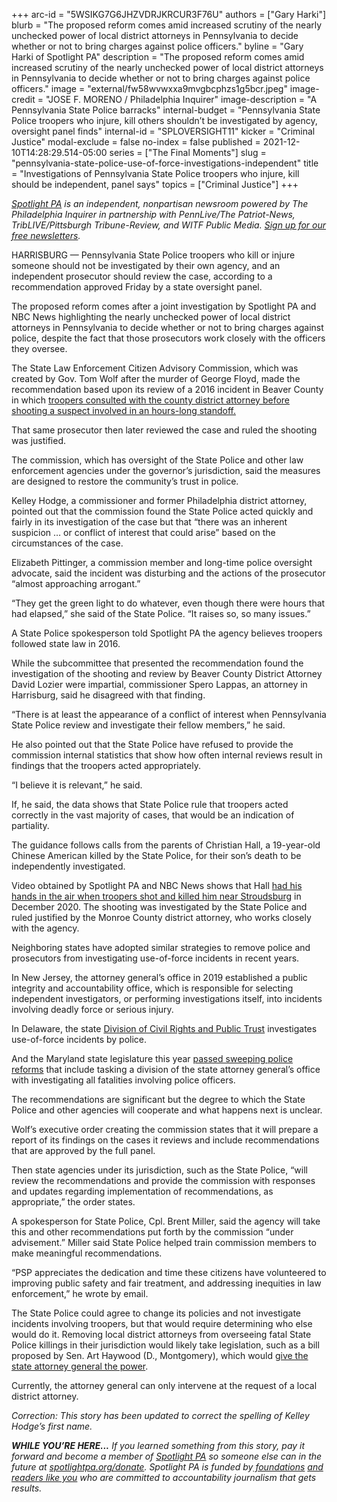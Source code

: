 +++
arc-id = "5WSIKG7G6JHZVDRJKRCUR3F76U"
authors = ["Gary Harki"]
blurb = "The proposed reform comes amid increased scrutiny of the nearly unchecked power of local district attorneys in Pennsylvania to decide whether or not to bring charges against police officers."
byline = "Gary Harki of Spotlight PA"
description = "The proposed reform comes amid increased scrutiny of the nearly unchecked power of local district attorneys in Pennsylvania to decide whether or not to bring charges against police officers."
image = "external/fw58wvwxxa9mvgbcphzs1g5bcr.jpeg"
image-credit = "JOSE F. MORENO / Philadelphia Inquirer"
image-description = "A Pennsylvania State Police barracks"
internal-budget = "Pennsylvania State Police troopers who injure, kill others shouldn’t be investigated by agency, oversight panel finds"
internal-id = "SPLOVERSIGHT11"
kicker = "Criminal Justice"
modal-exclude = false
no-index = false
published = 2021-12-10T14:28:29.514-05:00
series = ["The Final Moments"]
slug = "pennsylvania-state-police-use-of-force-investigations-independent"
title = "Investigations of Pennsylvania State Police troopers who injure, kill should be independent, panel says"
topics = ["Criminal Justice"]
+++

<a href="https://www.spotlightpa.org/"><i>Spotlight PA</i></a><i> is an independent, nonpartisan newsroom powered by The Philadelphia Inquirer in partnership with PennLive/The Patriot-News, TribLIVE/Pittsburgh Tribune-Review, and WITF Public Media. </i><a href="https://www.spotlightpa.org/newsletters"><i>Sign up for our free newsletters</i></a><i>.</i>

HARRISBURG — Pennsylvania State Police troopers who kill or injure someone should not be investigated by their own agency, and an independent prosecutor should review the case, according to a recommendation approved Friday by a state oversight panel.

The proposed reform comes after a joint investigation by Spotlight PA and NBC News highlighting the nearly unchecked power of local district attorneys in Pennsylvania to decide whether or not to bring charges against police, despite the fact that those prosecutors work closely with the officers they oversee.

The State Law Enforcement Citizen Advisory Commission, which was created by Gov. Tom Wolf after the murder of George Floyd, made the recommendation based upon its review of a 2016 incident in Beaver County in which <a href="https://www.spotlightpa.org/news/2021/12/pennsylvania-state-police-shootings-review-investigation/">troopers consulted with the county district attorney before shooting a suspect involved in an hours-long standoff.</a>

<script src="https://www.spotlightpa.org/embed.js" async></script><div data-spl-embed-version="1" data-spl-src="https://www.spotlightpa.org/embeds/newsletter/"></div>

That same prosecutor then later reviewed the case and ruled the shooting was justified.

The commission, which has oversight of the State Police and other law enforcement agencies under the governor’s jurisdiction, said the measures are designed to restore the community’s trust in police.

Kelley Hodge, a commissioner and former Philadelphia district attorney, pointed out that the commission found the State Police acted quickly and fairly in its investigation of the case but that “there was an inherent suspicion … or conflict of interest that could arise” based on the circumstances of the case.

Elizabeth Pittinger, a commission member and long-time police oversight advocate, said the incident was disturbing and the actions of the prosecutor “almost approaching arrogant.”

“They get the green light to do whatever, even though there were hours that had elapsed,” she said of the State Police. “It raises so, so many issues.”

A State Police spokesperson told Spotlight PA the agency believes troopers followed state law in 2016.

While the subcommittee that presented the recommendation found the investigation of the shooting and review by Beaver County District Attorney David Lozier were impartial, commissioner Spero Lappas, an attorney in Harrisburg, said he disagreed with that finding.

“There is at least the appearance of a conflict of interest when Pennsylvania State Police review and investigate their fellow members,” he said.

He also pointed out that the State Police have refused to provide the commission internal statistics that show how often internal reviews result in findings that the troopers acted appropriately.

“I believe it is relevant,” he said.

If, he said, the data shows that State Police rule that troopers acted correctly in the vast majority of cases, that would be an indication of partiality.

The guidance follows calls from the parents of Christian Hall, a 19-year-old Chinese American killed by the State Police, for their son’s death to be independently investigated.

Video obtained by Spotlight PA and NBC News shows that Hall <a href="https://www.spotlightpa.org/news/2021/11/christian-hall-state-police-shooting-stroudsburg/">had his hands in the air when troopers shot and killed him near Stroudsburg</a> in December 2020. The shooting was investigated by the State Police and ruled justified by the Monroe County district attorney, who works closely with the agency.

Neighboring states have adopted similar strategies to remove police and prosecutors from investigating use-of-force incidents in recent years.

In New Jersey, the attorney general’s office in 2019 established a public integrity and accountability office, which is responsible for selecting independent investigators, or performing investigations itself, into incidents involving deadly force or serious injury.

In Delaware, the state <a href="https://attorneygeneral.delaware.gov/publictrust/">Division of Civil Rights and Public Trust</a> investigates use-of-force incidents by police.

And the Maryland state legislature this year <a href="https://www.baltimoresun.com/politics/bs-prem-md-pol-new-policing-laws-20210927-3gfgxobypneo5kjdlo5to6hsv4-story.html">passed sweeping police reforms</a> that include tasking a division of the state attorney general’s office with investigating all fatalities involving police officers.

The recommendations are significant but the degree to which the State Police and other agencies will cooperate and what happens next is unclear.

Wolf’s executive order creating the commission states that it will prepare a report of its findings on the cases it reviews and include recommendations that are approved by the full panel.

Then state agencies under its jurisdiction, such as the State Police, “will review the recommendations and provide the commission with responses and updates regarding implementation of recommendations, as appropriate,” the order states.

<script src="https://www.spotlightpa.org/embed.js" async></script><div data-spl-embed-version="1" data-spl-src="https://www.spotlightpa.org/embeds/donate/?eyebrow_text=SUPPORT%20SPOTLIGHT%20PA&cta_text=YES%2C%20TRIPLE%20MY%20GIFT&teaser_text=Support%20Spotlight%20PA's%20vital%20investigative%20journalism%20for%20Pennsylvania%20and%20for%20a%20limited%20time%2C%20all%20gifts%20will%20be%20TRIPLED."></div>

A spokesperson for State Police, Cpl. Brent Miller, said the agency will take this and other recommendations put forth by the commission “under advisement.” Miller said State Police helped train commission members to make meaningful recommendations.

“PSP appreciates the dedication and time these citizens have volunteered to improving public safety and fair treatment, and addressing inequities in law enforcement,” he wrote by email.

The State Police could agree to change its policies and not investigate incidents involving troopers, but that would require determining who else would do it. Removing local district attorneys from overseeing fatal State Police killings in their jurisdiction would likely take legislation, such as a bill proposed by Sen. Art Haywood (D., Montgomery), which would <a href="https://www.spotlightpa.org/news/2021/11/pa-police-killings-investigation-district-attorney-general/">give the state attorney general the power</a>.

Currently, the attorney general can only intervene at the request of a local district attorney.

<i>Correction: This story has been updated to correct the spelling of Kelley Hodge’s first name.</i>

<i><b>WHILE YOU’RE HERE...</b></i><i> If you learned something from this story, pay it forward and become a member of </i><a href="https://www.spotlightpa.org/"><i>Spotlight PA</i></a><i> so someone else can in the future at </i><a href="http://spotlightpa.org/donate"><i>spotlightpa.org/donate</i></a><i>. Spotlight PA is funded by</i><a href="https://www.spotlightpa.org/support"><i> foundations</i></a><i> </i><a href="https://www.spotlightpa.org/support"><i>and readers like you</i></a><i> who are committed to accountability journalism that gets results.</i>
